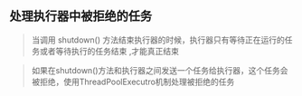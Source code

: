 ## 处理执行器中被拒绝的任务

> 当调用 shutdown() 方法结束执行器的时候，执行器只有等待正在运行的任务或者等待执行的任务结束 ,才能真正结束

> 如果在shutdown()方法和执行器之间发送一个任务给执行器，这个任务会被拒绝，使用ThreadPoolExecutro机制处理被拒绝的任务










